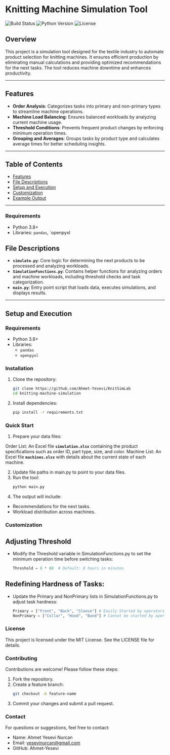 # Knitting Machine Simulation Tool

![Build Status](https://img.shields.io/badge/build-passing-brightgreen)
![Python Version](https://img.shields.io/badge/python-3.8%2B-blue)
![License](https://img.shields.io/badge/license-MIT-yellow)

## Overview
This project is a simulation tool designed for the textile industry to automate product selection for knitting machines. It ensures efficient production by eliminating manual calculations and providing optimized recommendations for the next tasks. The tool reduces machine downtime and enhances productivity.

---

## Features
- **Order Analysis**: Categorizes tasks into primary and non-primary types to streamline machine operations.
- **Machine Load Balancing**: Ensures balanced workloads by analyzing current machine usage.
- **Threshold Conditions**: Prevents frequent product changes by enforcing minimum operation times.
- **Grouping and Averages**: Groups tasks by product type and calculates average times for better scheduling insights.

---

## Table of Contents
- [Features](#features)
- [File Descriptions](#file-descriptions)
- [Setup and Execution](#setup-and-execution)
- [Customization](#customization)
- [Example Output](#example-output)

---

### Requirements
- Python 3.8+
- Libraries: `pandas`, `openpyxl

## File Descriptions 
- **`simulate.py`**: Core logic for determining the next products to be processed and analyzing workloads.
- **`SimulationFunctions.py`**: Contains helper functions for analyzing orders and machine workloads, including threshold checks and task categorization.
- **`main.py`**: Entry point script that loads data, executes simulations, and displays results.

---

## Setup and Execution

### Requirements
- Python 3.8+
- Libraries:
  - `pandas`
  - `openpyxl`

### Installation
1. Clone the repository:
   ```bash
   git clone https://github.com/Ahmet-Yesevi/KnitSimLab
   cd knitting-machine-simulation
2. Install dependencies:
    ```bash
    pip install -r requirements.txt
### Quick Start
1. Prepare your data files:

Order List: An Excel file  **`simulation.xlsx`** containing the product specifications such as order ID, part type, size, and color.
Machine List: An Excel file **`machines.xlsx`** with details about the current state of each machine.

2. Update file paths in main.py to point to your data files.
3. Run the tool:
    ```bash
    python main.py
4. The output will include:
- Recommendations for the next tasks.
- Workload distribution across machines.

### Customization
## Adjusting Threshold

- Modify the Threshold variable in SimulationFunctions.py to set the minimum operation time before switching tasks:
    ```python
    Threshold = 8 * 60  # Default: 8 hours in minutes
## Redefining Hardness of Tasks:
- Update the Primary and NonPrimary lists in SimulationFunctions.py to adjust task hardness:
    ```python
    Primary = ["Front", "Back", "Sleeve"] # Easily Started by operators/workers
    NonPrimary = ["Collar", "Hood", "Band"] # Cannot be started by operators easily need an expertise

### License
This project is licensed under the MIT License. See the LICENSE file for details.


### Contributing
Contributions are welcome! Please follow these steps:

1. Fork the repository.
2. Create a feature branch:
   ```bash
   git checkout -b feature-name
3. Commit your changes and submit a pull request.

### Contact
For questions or suggestions, feel free to contact:

- Name: Ahmet Yesevi Nurcan
- Email: yesevinurcan@gmail.com
- GitHub: Ahmet-Yesevi



 
